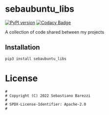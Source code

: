 # sebaubuntu_libs

[![PyPI version](https://img.shields.io/pypi/v/sebaubuntu_libs)](https://pypi.org/project/sebaubuntu_libs/)
[![Codacy Badge](https://app.codacy.com/project/badge/Grade/8c14dd62f48043fdadbc5a31361310f5)](https://www.codacy.com/gh/sebaubuntu-python/sebaubuntu_libs/dashboard?utm_source=github.com&amp;utm_medium=referral&amp;utm_content=sebaubuntu-python/sebaubuntu_libs&amp;utm_campaign=Badge_Grade)

A collection of code shared between my projects

## Installation

```sh
pip3 install sebaubuntu_libs
```

# License

```
#
# Copyright (C) 2022 Sebastiano Barezzi
#
# SPDX-License-Identifier: Apache-2.0
#
```
